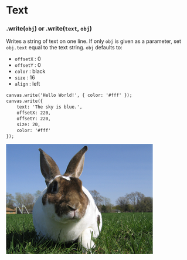 # Text

### .write(`obj`) or .write(`text`, `obj`)

Writes a string of text on one line. If only `obj` is given as a parameter, set `obj.text` equal to the text string. `obj` defaults to:

- `offsetX` : 0
- `offsetY` : 0
- `color` : black
- `size` : 16
- `align` : left

```
canvas.write('Hello World!', { color: '#fff' });
canvas.write({
    text: 'The sky is blue.',
    offsetX: 220,
    offsetY: 220,
    size: 20,
    color: '#fff'
});
```

<img id="martin-write" src="images/bunny.jpg" height="300" width="400">
